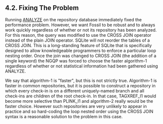 ## 4\.2\.  Fixing The Problem


Running [ANALYZE](lang_analyze.html) on the repository database immediately fixed the
performance problem. However, we want Fossil to be robust and to always
work quickly regardless of whether or not its repository has been analyzed.
For this reason, the query was modified to use the CROSS JOIN operator
instead of the plain JOIN operator.
SQLite will not reorder the tables of a CROSS JOIN.
This is a long\-standing feature of SQLite that is specifically designed
to allow knowledgeable programmers
to enforce a particular loop nesting order. Once the join
was changed to CROSS JOIN (the addition of a single keyword) the NGQP was
forced to choose the faster algorithm\-1 regardless of whether or not
statistical information had been gathered using ANALYZE.


We say that algorithm\-1 is "faster", but this
is not strictly true. Algorithm\-1 is faster in common repositories, but
it is possible to construct a repository in which
every check\-in is on a different uniquely\-named branch and
all check\-ins are children of the root check\-in.
In that case, TAGXREF\_I1 would become more selective
than PLINK\_I1 and algorithm\-2 really would be the faster choice.
However such repositories are very unlikely to appear in
practice and so hard\-coding the loop nested order using the
CROSS JOIN syntax is a reasonable solution
to the problem in this case.


